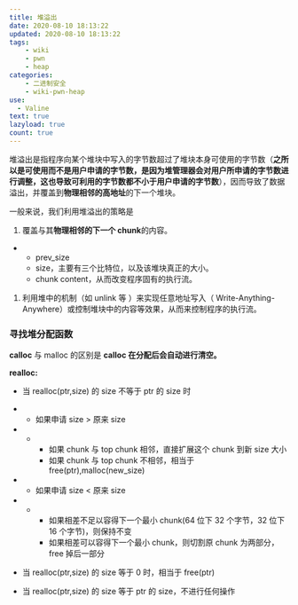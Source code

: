 ```yaml
---
title: 堆溢出
date: 2020-08-10 18:13:22
updated: 2020-08-10 18:13:22
tags:
    - wiki
    - pwn
    - heap
categories: 
	- 二进制安全
	- wiki-pwn-heap
use:
  - Valine
text: true
lazyload: true
count: true
---
```


堆溢出是指程序向某个堆块中写入的字节数超过了堆块本身可使用的字节数（**之所以是可使用而不是用户申请的字节数，是因为堆管理器会对用户所申请的字节数进行调整，这也导致可利用的字节数都不小于用户申请的字节数**），因而导致了数据溢出，并覆盖到**物理相邻的高地址**的下一个堆块。

一般来说，我们利用堆溢出的策略是

1. 覆盖与其**物理相邻的下一个 chunk**的内容。

- - prev_size
  - size，主要有三个比特位，以及该堆块真正的大小。
  - chunk content，从而改变程序固有的执行流。

1. 利用堆中的机制（如 unlink 等 ）来实现任意地址写入（ Write-Anything-Anywhere）或控制堆块中的内容等效果，从而来控制程序的执行流。

### 寻找堆分配函数

**calloc** 与 malloc 的区别是 **calloc 在分配后会自动进行清空。**

**realloc:**

- 当 realloc(ptr,size) 的 size 不等于 ptr 的 size 时

- - 如果申请 size > 原来 size

- - - 如果 chunk 与 top chunk 相邻，直接扩展这个 chunk 到新 size 大小
    - 如果 chunk 与 top chunk 不相邻，相当于 free(ptr),malloc(new_size)

- - 如果申请 size < 原来 size

- - - 如果相差不足以容得下一个最小 chunk(64 位下 32 个字节，32 位下 16 个字节)，则保持不变
    - 如果相差可以容得下一个最小 chunk，则切割原 chunk 为两部分，free 掉后一部分

- 当 realloc(ptr,size) 的 size 等于 0 时，相当于 free(ptr)
- 当 realloc(ptr,size) 的 size 等于 ptr 的 size，不进行任何操作
